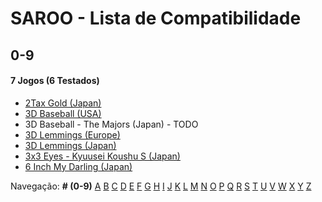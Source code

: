 # SAROO - Lista de Compatibilidade

## 0-9

#### 7 Jogos (6 Testados)

- [2Tax Gold (Japan)](../../Regions/Japan/T-4305G/01/README.md)
- [3D Baseball (USA)](../../Regions/USA/T-15906H/01/README.md)
- 3D Baseball - The Majors (Japan) - TODO
- [3D Lemmings (Europe)](../../Regions/Europe/T-11304H/01/README.md)
- [3D Lemmings (Japan)](../../Regions/Japan/T-15013G/01/README.md)
- [3x3 Eyes - Kyuusei Koushu S (Japan)](../../Regions/Japan/T-21301G/01/README.md)
- [6 Inch My Darling (Japan)](../../Regions/Japan/T-19721G/01/README.md)

Navegação:
**# (0-9)** [A](./A.md) [B](./B.md) [C](./C.md) [D](./D.md) [E](./E.md) [F](./F.md) [G](./G.md) [H](./H.md) [I](./I.md) [J](./J.md) [K](./K.md) [L](./L.md) [M](./M.md) [N](./N.md) [O](./O.md) [P](./P.md) [Q](./Q.md) [R](./R.md) [S](./S.md) [T](./T.md) [U](./U.md) [V](./V.md) [W](./W.md) [X](./X.md) [Y](./Y.md) [Z](./Z.md)
